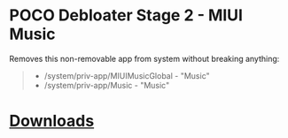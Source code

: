 # POCO Debloater Stage 2 - MIUI Music  
 Removes this non-removable app from system without breaking anything:  
> - /system/priv-app/MIUIMusicGlobal - "Music"  
> - /system/priv-app/Music - "Music"
 
# [Downloads](https://github.com/symbuzzer/Poco-Debloater-Magisk-Modules/releases)
